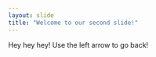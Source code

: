 ```yaml
---
layout: slide
title: "Welcome to our second slide!"
---
```

Hey hey hey!
Use the left arrow to go back!
